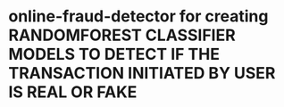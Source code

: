 # online-fraud-detector for creating RANDOMFOREST CLASSIFIER MODELS TO DETECT IF THE TRANSACTION INITIATED BY USER IS REAL OR FAKE
